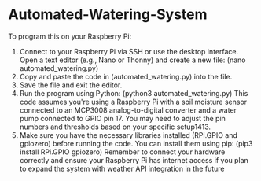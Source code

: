 # Automated-Watering-System

To program this on your Raspberry Pi:
1. Connect to your Raspberry Pi via SSH or use the desktop interface.
Open a text editor (e.g., Nano or Thonny) and create a new file:
(nano automated_watering.py)
2. Copy and paste the code in (automated_watering.py) into the file.
3. Save the file and exit the editor.
4. Run the program using Python: (python3 automated_watering.py)
This code assumes you're using a Raspberry Pi with a soil moisture sensor connected to an MCP3008 analog-to-digital converter and a water pump connected to GPIO pin 17. You may need to adjust the pin numbers and thresholds based on your specific setup1413.
5. Make sure you have the necessary libraries installed (RPi.GPIO and gpiozero) before running the code. You can install them using pip: (pip3 install RPi.GPIO gpiozero)
Remember to connect your hardware correctly and ensure your Raspberry Pi has internet access if you plan to expand the system with weather API integration in the future
